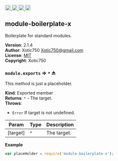 <a href="https://travis-ci.org/Xotic750/module-boilerplate-x"
   title="Travis status">
<img
   src="https://travis-ci.org/Xotic750/module-boilerplate-x.svg?branch=master"
   alt="Travis status" height="18"/>
</a>
<a href="https://david-dm.org/Xotic750/module-boilerplate-x"
   title="Dependency status">
<img src="https://david-dm.org/Xotic750/module-boilerplate-x.svg"
   alt="Dependency status" height="18"/>
</a>
<a href="https://david-dm.org/Xotic750/module-boilerplate-x#info=devDependencies"
   title="devDependency status">
<img src="https://david-dm.org/Xotic750/module-boilerplate-x/dev-status.svg"
   alt="devDependency status" height="18"/>
</a>
<a href="https://badge.fury.io/js/module-boilerplate-x" title="npm version">
<img src="https://badge.fury.io/js/module-boilerplate-x.svg"
   alt="npm version" height="18"/>
</a>
<a name="module_module-boilerplate-x"></a>

## module-boilerplate-x
Boilerplate for standard modules.

**Version**: 2.1.4  
**Author**: Xotic750 <Xotic750@gmail.com>  
**License**: [MIT](&lt;https://opensource.org/licenses/MIT&gt;)  
**Copyright**: Xotic750  
<a name="exp_module_module-boilerplate-x--module.exports"></a>

### `module.exports` ⇒ <code>\*</code> ⏏
This method is just a placeholder.

**Kind**: Exported member  
**Returns**: <code>\*</code> - The target.  
**Throws**:

- <code>Error</code> If target is not undefined.


| Param | Type | Description |
| --- | --- | --- |
| [target] | <code>\*</code> | The target. |

**Example**  
```js
var placeHolder = require('module-boilerplate-x');
```
